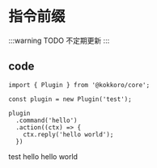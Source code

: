 # 指令前缀

:::warning TODO
不定期更新
:::

## code

```typescript{3}
import { Plugin } from '@kokkoro/core';

const plugin = new Plugin('test');

plugin
  .command('hello')
  .action((ctx) => {
    ctx.reply('hello world');
  })
```

<ChatPanel>
  <ChatMessage id="2225151531">test hello</ChatMessage>
  <ChatMessage id="709289491">hello world</ChatMessage>
</ChatPanel>
